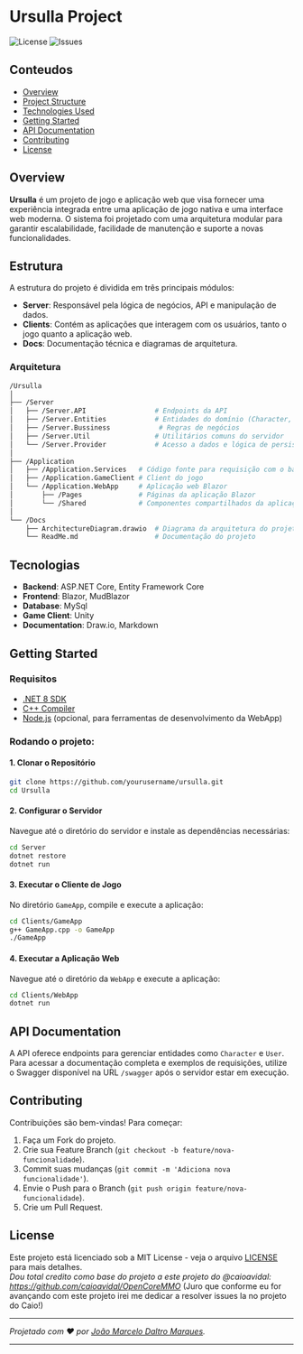 
# Ursulla Project

![License](https://img.shields.io/github/license/celinhodaltro/Server-Online) ![Issues](https://img.shields.io/github/issues/celinhodaltro/Server-Online)

## Conteudos

- [Overview](#overview)
- [Project Structure](#project-structure)
- [Technologies Used](#technologies-used)
- [Getting Started](#getting-started)
- [API Documentation](#api-documentation)
- [Contributing](#contributing)
- [License](#license)

## Overview

**Ursulla** é um projeto de jogo e aplicação web que visa fornecer uma experiência integrada entre uma aplicação de jogo nativa e uma interface web moderna. O sistema foi projetado com uma arquitetura modular para garantir escalabilidade, facilidade de manutenção e suporte a novas funcionalidades.

## Estrutura

A estrutura do projeto é dividida em três principais módulos:

- **Server**: Responsável pela lógica de negócios, API e manipulação de dados.
- **Clients**: Contém as aplicações que interagem com os usuários, tanto o jogo quanto a aplicação web.
- **Docs**: Documentação técnica e diagramas de arquitetura.

### Arquitetura

```bash
/Ursulla
│
├── /Server
│   ├── /Server.API                 # Endpoints da API
│   ├── /Server.Entities            # Entidades do domínio (Character, Game, User)
│   ├── /Server.Bussiness            # Regras de negócios
│   ├── /Server.Util                # Utilitários comuns do servidor
│   └── /Server.Provider            # Acesso a dados e lógica de persistência
│
├── /Application
│   ├── /Application.Services   # Código fonte para requisição com o back (Pensar em alterar nome para Application.Request)
│   ├── /Application.GameClient # Client do jogo
│   └── /Application.WebApp     # Aplicação web Blazor
│       ├── /Pages              # Páginas da aplicação Blazor
│       └── /Shared             # Componentes compartilhados da aplicação Blazor
│
└── /Docs
    ├── ArchitectureDiagram.drawio  # Diagrama da arquitetura do projeto
    └── ReadMe.md                   # Documentação do projeto
```


## Tecnologias

- **Backend**: ASP.NET Core, Entity Framework Core
- **Frontend**: Blazor, MudBlazor
- **Database**: MySql
- **Game Client**: Unity
- **Documentation**: Draw.io, Markdown

## Getting Started

### Requisitos

- [.NET 8 SDK](https://dotnet.microsoft.com/download)
- [C++ Compiler](https://gcc.gnu.org/)
- [Node.js](https://nodejs.org/en/) (opcional, para ferramentas de desenvolvimento da WebApp)

### Rodando o projeto:

#### 1. Clonar o Repositório

```bash
git clone https://github.com/yourusername/ursulla.git
cd Ursulla
```

#### 2. Configurar o Servidor

Navegue até o diretório do servidor e instale as dependências necessárias:

```bash
cd Server
dotnet restore
dotnet run
```

#### 3. Executar o Cliente de Jogo

No diretório `GameApp`, compile e execute a aplicação:

```bash
cd Clients/GameApp
g++ GameApp.cpp -o GameApp
./GameApp
```

#### 4. Executar a Aplicação Web

Navegue até o diretório da `WebApp` e execute a aplicação:

```bash
cd Clients/WebApp
dotnet run
```

## API Documentation

A API oferece endpoints para gerenciar entidades como `Character` e `User`. Para acessar a documentação completa e exemplos de requisições, utilize o Swagger disponível na URL `/swagger` após o servidor estar em execução.

## Contributing

Contribuições são bem-vindas! Para começar:

1. Faça um Fork do projeto.
2. Crie sua Feature Branch (`git checkout -b feature/nova-funcionalidade`).
3. Commit suas mudanças (`git commit -m 'Adiciona nova funcionalidade'`).
4. Envie o Push para o Branch (`git push origin feature/nova-funcionalidade`).
5. Crie um Pull Request.

## License

Este projeto está licenciado sob a MIT License - veja o arquivo [LICENSE](LICENSE) para mais detalhes.\
*Dou total credito como base do projeto a este projeto do @caioavidal: https://github.com/caioavidal/OpenCoreMMO* (Juro que conforme eu for avançando com este projeto irei me dedicar a resolver issues la no projeto do Caio!)

---

*Projetado com ❤️ por [João Marcelo Daltro Marques](https://github.com/celinhodaltro).*

---

